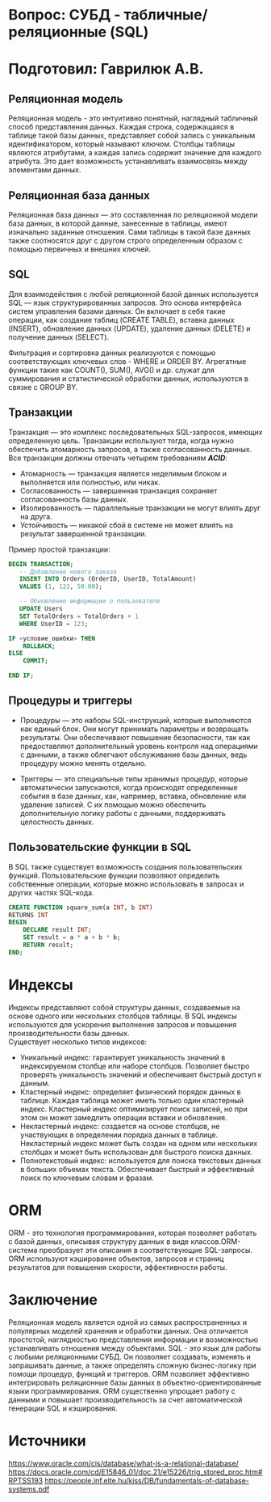 # Вопрос: СУБД - табличные/реляционные (SQL)
# Подготовил: Гаврилюк А.В.

## Реляционная модель
Реляционная модель - это интуитивно понятный, наглядный табличный способ представления данных. Каждая строка, содержащаяся в таблице такой базы данных, представляет собой запись с уникальным идентификатором, который называют ключом. Столбцы таблицы являются атрибутами, а каждая запись содержит значение для каждого атрибута. Это дает возможность устанавливать взаимосвязь между элементами данных.

## Реляционная база данных
Реляционная база данных — это составленная по реляционной модели база данных, в которой данные, занесенные в таблицы, имеют изначально заданные отношения. Сами таблицы в такой базе данных также соотносятся друг с другом строго определенным образом с помощью первичных и внешних ключей.

## SQL
Для взаимодействия с любой реляционной базой данных используется SQL — язык структурированных запросов. Это основа интерфейса систем управления базами данных. Он включает в себя такие операции, как создание таблиц (CREATE TABLE), вставка данных (INSERT), обновление данных (UPDATE), удаление данных (DELETE) и получение данных (SELECT).

Фильтрация и сортировка данных реализуются с помощью соответствующих ключевых слов - WHERE и ORDER BY. Агрегатные функции такие как COUNT(), SUM(), AVG() и др. служат для суммирования и статистической обработки данных, используются в связке с GROUP BY. 

## Транзакции
Транзакция — это комплекс последовательных SQL-запросов, имеющих определенную цель. Транзакции используют тогда, когда нужно обеспечить атомарность запросов, а также согласованность данных.<br/>
Все транзакции должны отвечать четырем требованиям ___ACID___:

* Атомарность — транзакция является неделимым блоком и выполняется или полностью, или никак.
* Согласованность — завершенная транзакция сохраняет согласованность базы данных.
* Изолированность — параллельные транзакции не могут влиять друг на друга.
* Устойчивость — никакой сбой в системе не может влиять на результат завершенной транзакции.

Пример простой транзакции: 
``` sql
BEGIN TRANSACTION;
   -- Добавление нового заказа
   INSERT INTO Orders (OrderID, UserID, TotalAmount)
   VALUES (1, 123, 50.00);

   -- Обновление информации о пользователе
   UPDATE Users
   SET TotalOrders = TotalOrders + 1
   WHERE UserID = 123;

IF <условие_ошибки> THEN
    ROLLBACK;
ELSE
    COMMIT;

END IF;
```
## Процедуры и триггеры
* Процедуры — это наборы SQL-инструкций, которые выполняются как единый блок. Они могут принимать параметры и возвращать результаты. Они обеспечивают повышение безопасности, так как предоставляют дополнительный уровень контроля над операциями с данными, а также облегчают обслуживание базы данных, ведь процедуру можно менять отдельно.<br/>

* Триггеры — это специальные типы хранимых процедур, которые автоматически запускаются, когда происходят определенные события в базе данных, как, например, вставка, обновление или удаление записей. С их помощью можно обеспечить дополнительную логику работы с данными, поддерживать целостность данных.

## Пользовательские функции в SQL
В SQL также существует возможность создания пользовательских функций. Пользовательские функции позволяют определить собственные операции, которые можно использовать в запросах и других частях SQL-кода.
``` sql
CREATE FUNCTION square_sum(a INT, b INT)
RETURNS INT
BEGIN
    DECLARE result INT;
    SET result = a * a + b * b;
    RETURN result;
END;
```
# Индексы
Индексы представляют собой структуры данных, создаваемые на основе одного или нескольких столбцов таблицы. В SQL индексы используются для ускорения выполнения запросов и повышения производительности базы данных.<br/>
Существует несколько типов индексов:
* Уникальный индекс: гарантирует уникальность значений в индексируемом столбце или наборе столбцов. Позволяет быстро проверять уникальность значений и обеспечивает быстрый доступ к данным.
* Кластерный индекс: определяет физический порядок данных в таблице. Каждая таблица может иметь только один кластерный индекс. Кластерный индекс оптимизирует поиск записей, но при этом он может замедлить операции вставки и обновления.
* Некластерный индекс: создается на основе столбцов, не участвующих в определении порядка данных в таблице. Некластерный индекс может быть создан на одном или нескольких столбцах и может быть использован для быстрого поиска данных.
* Полнотекстовый индекс: используется для поиска текстовых данных в больших объемах текста. Обеспечивает быстрый и эффективный поиск по ключевым словам и фразам.
  
# ORM
ORM - это технология программирования, которая позволяет работать с базой данных, описывая структуру данных в виде классов.ORM-система преобразует эти описания в соответствующие SQL-запросы. ORM используют кэширование объектов, запросов и страниц результатов для повышения скорости, эффективности работы.
# Заключение
Реляционная модель является одной из самых распространенных и популярных моделей хранения и обработки данных. Она отличается простотой, наглядностью представления информации и возможностью устанавливать отношения между объектами.
SQL - это язык для работы с любыми реляционными СУБД. Он позволяет создавать, изменять и запрашивать данные, а также определять сложную бизнес-логику при помощи процедур, функций и триггеров.
ORM позволяет эффективно интегрировать реляционные базы данных в объектно-ориентированные языки программирования. ORM существенно упрощает работу с данными и повышает производительность за счет автоматической генерации SQL и кэширования. 

# Источники
https://www.oracle.com/cis/database/what-is-a-relational-database/
https://docs.oracle.com/cd/E15846_01/doc.21/e15226/trig_stored_proc.htm#RPTSS193
https://people.inf.elte.hu/kiss/DB/fundamentals-of-database-systems.pdf


